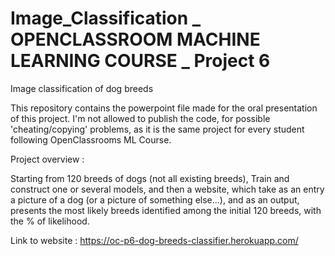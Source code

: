 # Image_Classification _ OPENCLASSROOM MACHINE LEARNING COURSE _ Project 6
Image classification of dog breeds

This repository contains the powerpoint file made for the oral presentation of this project. I'm not allowed to publish the code, for possible 'cheating/copying' problems, as it is the same project for every student following OpenClassrooms ML Course.

Project overview : 

Starting from 120 breeds of dogs (not all existing breeds), Train and construct one or several models, and then a website, which take as an entry a picture of a dog (or a picture of something else...), and as an output, presents the most likely breeds identified among the initial 120 breeds, with the % of likelihood.

Link to website : https://oc-p6-dog-breeds-classifier.herokuapp.com/
